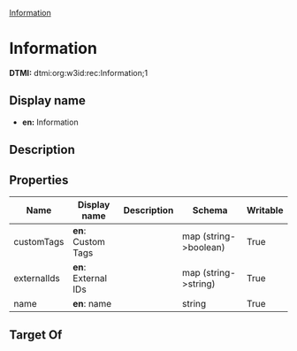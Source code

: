 [Information](.)
# Information
**DTMI:** dtmi:org:w3id:rec:Information;1
## Display name
- **en:** Information
## Description
## Properties
|Name|Display name|Description|Schema|Writable|
|-|-|-|-|-|
|customTags|**en**: Custom Tags||map (string->boolean)|True|
|externalIds|**en**: External IDs||map (string->string)|True|
|name|**en**: name||string|True|
## Target Of
